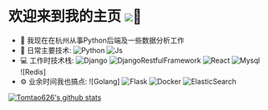 # 欢迎来到我的主页  ![](https://visitor-badge.glitch.me/badge?page_id=Tomtao626.readme)👋

- 🏢 我现在在杭州从事Python后端及一些数据分析工作
- 🚀 日常主要技术:
  ![Python](https://img.shields.io/badge/-Python-8fcfd1?style=plastic&logo=Python)
  ![Js](https://img.shields.io/badge/-JavaScript-black?style=plastic&logo=javascript)
- 💻 工作时技术栈:
  ![Django](https://img.shields.io/badge/-Django-092E20?style=plastic&logo=Django)
  ![DjangoRestfulFramework](https://img.shields.io/badge/Django%20REST%20framework-latest-red)
  ![React](https://img.shields.io/badge/-React-3b2e5a?style=plastic&logo=react)
  ![Mysql](https://img.shields.io/badge/mysql-8-yellowgreen)
  ![Redis]
- ⚙️ 业余时间我也搞点: 
![Golang]
![Flask](https://img.shields.io/badge/flask-latest-brightgreen)
![Docker](https://img.shields.io/badge/docker-latest-yellow)
![ElasticSearch](https://img.shields.io/badge/Elasticsearch-latest-green)

[![Tomtao626's github stats](https://github-readme-stats.vercel.app/api?username=Tomtao626&show_icons=true)](https://github.com/Tomtao626)

